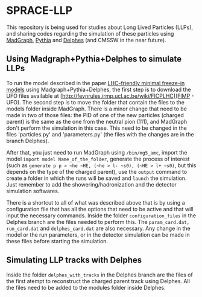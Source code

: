 # SPRACE-LLP

This repository is being used for studies about Long Lived Particles (LLPs), and sharing codes regarding the simulation of these particles using [MadGraph](https://arxiv.org/abs/1405.0301), [Pythia](https://arxiv.org/abs/1410.3012) and [Delphes](https://arxiv.org/abs/1307.6346) (and CMSSW in the near future).

## Using Madgraph+Pythia+Delphes to simulate LLPs

To run the model described in the paper [LHC-friendly minimal freeze-in models](https://arxiv.org/abs/1811.05478) using Madgraph+Pythia+Delphes, the first step is to download the UFO files available at [http://feynrules.irmp.ucl.ac.be/wiki/FICPLHC](FIMP - UFO). The second step is to move the folder that contain the files to the models folder inside MadGraph. There is a minor change that need to be made in two of those files: the PID of one of the new particles (charged parent) is the same as the one from the neutral pion (111), and MadGraph don't perform the simulation in this case. This need to be changed in the files 'particles.py' and 'parameters.py' (the files with the changes are in the branch Delphes).

After that, you just need to run MadGraph using `/bin/mg5_amc`, import the model `import model Name_of_the_folder`, generate the process of interest (such as `generate p p > ~he ~HE, (~he > l- ~s0), (~HE > l+ ~s0)`, but this depends on the type of the charged parent), use the `output` command to create a folder in which the runs will be saved and `launch` the simulation. Just remember to add the showering/hadronization and the detector simulation softwares.

There is a shortcut to all of what was described above that is by using a configuration file that has all the options that need to be active and that will input the necessary commands. Inside the folder `configuration_files` in the Delphes branch are the files needed to perform this. The `param_card.dat, run_card.dat` and `delphes_card.dat` are also necessary. Any change in the model or the run parameters, or in the detector simulation can be made in these files before starting the simulation.

## Simulating LLP tracks with Delphes

Inside the folder `delphes_with_tracks` in the Delphes branch are the files of the first atempt to reconstruct the charged parent track using Delphes. All the files need to be added to the modules folder inside Delphes.
